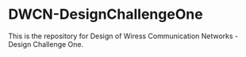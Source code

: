 # DWCN-DesignChallengeOne
This is the repository for Design of Wiress Communication Networks - Design Challenge One.
